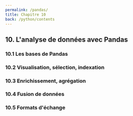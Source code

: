 ```yaml
---
permalink: /pandas/
title: Chapitre 10
back: /python/contents
---
```


## 10. L'analyse de données avec Pandas

### 10.1 Les bases de Pandas

### 10.2 Visualisation, sélection, indexation

### 10.3 Enrichissement, agrégation

### 10.4 Fusion de données

### 10.5 Formats d'échange
